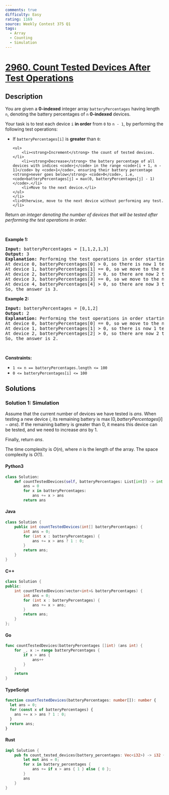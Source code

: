```yaml
---
comments: true
difficulty: Easy
rating: 1169
source: Weekly Contest 375 Q1
tags:
  - Array
  - Counting
  - Simulation
---
```


<!-- problem:start -->

# [2960. Count Tested Devices After Test Operations](https://leetcode.com/problems/count-tested-devices-after-test-operations)


## Description

<!-- description:start -->

<p>You are given a <strong>0-indexed</strong> integer array <code>batteryPercentages</code> having length <code>n</code>, denoting the battery percentages of <code>n</code> <strong>0-indexed</strong> devices.</p>

<p>Your task is to test each device <code>i</code> <strong>in order</strong> from <code>0</code> to <code>n - 1</code>, by performing the following test operations:</p>

<ul>
	<li>If <code>batteryPercentages[i]</code> is <strong>greater</strong> than <code>0</code>:

    <ul>
    	<li><strong>Increment</strong> the count of tested devices.</li>
    	<li><strong>Decrease</strong> the battery percentage of all devices with indices <code>j</code> in the range <code>[i + 1, n - 1]</code> by <code>1</code>, ensuring their battery percentage <strong>never goes below</strong> <code>0</code>, i.e, <code>batteryPercentages[j] = max(0, batteryPercentages[j] - 1)</code>.</li>
    	<li>Move to the next device.</li>
    </ul>
    </li>
    <li>Otherwise, move to the next device without performing any test.</li>

</ul>

<p>Return <em>an integer denoting the number of devices that will be tested after performing the test operations in order.</em></p>

<p>&nbsp;</p>
<p><strong class="example">Example 1:</strong></p>

<pre>
<strong>Input:</strong> batteryPercentages = [1,1,2,1,3]
<strong>Output:</strong> 3
<strong>Explanation: </strong>Performing the test operations in order starting from device 0:
At device 0, batteryPercentages[0] &gt; 0, so there is now 1 tested device, and batteryPercentages becomes [1,0,1,0,2].
At device 1, batteryPercentages[1] == 0, so we move to the next device without testing.
At device 2, batteryPercentages[2] &gt; 0, so there are now 2 tested devices, and batteryPercentages becomes [1,0,1,0,1].
At device 3, batteryPercentages[3] == 0, so we move to the next device without testing.
At device 4, batteryPercentages[4] &gt; 0, so there are now 3 tested devices, and batteryPercentages stays the same.
So, the answer is 3.
</pre>

<p><strong class="example">Example 2:</strong></p>

<pre>
<strong>Input:</strong> batteryPercentages = [0,1,2]
<strong>Output:</strong> 2
<strong>Explanation:</strong> Performing the test operations in order starting from device 0:
At device 0, batteryPercentages[0] == 0, so we move to the next device without testing.
At device 1, batteryPercentages[1] &gt; 0, so there is now 1 tested device, and batteryPercentages becomes [0,1,1].
At device 2, batteryPercentages[2] &gt; 0, so there are now 2 tested devices, and batteryPercentages stays the same.
So, the answer is 2.
</pre>

<p>&nbsp;</p>
<p><strong>Constraints:</strong></p>

<ul>
	<li><code>1 &lt;= n == batteryPercentages.length &lt;= 100 </code></li>
	<li><code>0 &lt;= batteryPercentages[i] &lt;= 100</code></li>
</ul>

<!-- description:end -->

## Solutions

<!-- solution:start -->

### Solution 1: Simulation

Assume that the current number of devices we have tested is $ans$. When testing a new device $i$, its remaining battery is $\max(0, batteryPercentages[i] - ans)$. If the remaining battery is greater than $0$, it means this device can be tested, and we need to increase $ans$ by $1$.

Finally, return $ans$.

The time complexity is $O(n)$, where $n$ is the length of the array. The space complexity is $O(1)$.

<!-- tabs:start -->

#### Python3

```python
class Solution:
    def countTestedDevices(self, batteryPercentages: List[int]) -> int:
        ans = 0
        for x in batteryPercentages:
            ans += x > ans
        return ans
```

#### Java

```java
class Solution {
    public int countTestedDevices(int[] batteryPercentages) {
        int ans = 0;
        for (int x : batteryPercentages) {
            ans += x > ans ? 1 : 0;
        }
        return ans;
    }
}
```

#### C++

```cpp
class Solution {
public:
    int countTestedDevices(vector<int>& batteryPercentages) {
        int ans = 0;
        for (int x : batteryPercentages) {
            ans += x > ans;
        }
        return ans;
    }
};
```

#### Go

```go
func countTestedDevices(batteryPercentages []int) (ans int) {
	for _, x := range batteryPercentages {
		if x > ans {
			ans++
		}
	}
	return
}
```

#### TypeScript

```ts
function countTestedDevices(batteryPercentages: number[]): number {
  let ans = 0;
  for (const x of batteryPercentages) {
    ans += x > ans ? 1 : 0;
  }
  return ans;
}
```

#### Rust

```rust
impl Solution {
    pub fn count_tested_devices(battery_percentages: Vec<i32>) -> i32 {
        let mut ans = 0;
        for x in battery_percentages {
            ans += if x > ans { 1 } else { 0 };
        }
        ans
    }
}
```

<!-- tabs:end -->

<!-- solution:end -->

<!-- problem:end -->
